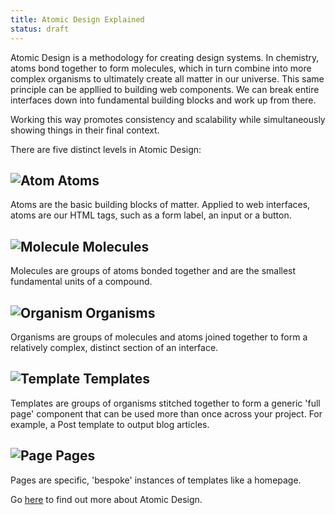 ```yaml
---
title: Atomic Design Explained
status: draft
---
```

Atomic Design is a methodology for creating design systems. In chemistry, atoms bond together to form molecules, which in turn combine into more complex organisms to ultimately create all matter in our universe. This same principle can be appllied to building web components. We can break entire interfaces down into fundamental building blocks and work up from there.

Working this way promotes consistency and scalability while simultaneously showing things in their final context.

There are five distinct levels in Atomic Design:

## ![Atom](/mono-theme/img/icon-atoms.svg "Atom") Atoms

Atoms are the basic building blocks of matter. Applied to web interfaces, atoms are our HTML tags, such as a form label, an input or a button.

## ![Molecule](/mono-theme/img/icon-molecules.svg "Molecule") Molecules

Molecules are groups of atoms bonded together and are the smallest fundamental units of a compound.

## ![Organism](/mono-theme/img/icon-organisms.svg "Organism") Organisms

Organisms are groups of molecules and atoms joined together to form a relatively complex, distinct section of an interface.

## ![Template](/mono-theme/img/icon-templates.svg "Template") Templates

Templates are groups of organisms stitched together to form a generic 'full page' component that can be used more than once across your project. For example, a Post template to output blog articles.

## ![Page](/mono-theme/img/icon-pages.svg "Page") Pages

Pages are specific, 'bespoke' instances of templates like a homepage.

Go [here](http://bradfrost.com/blog/post/atomic-web-design/) to find out more about Atomic Design.